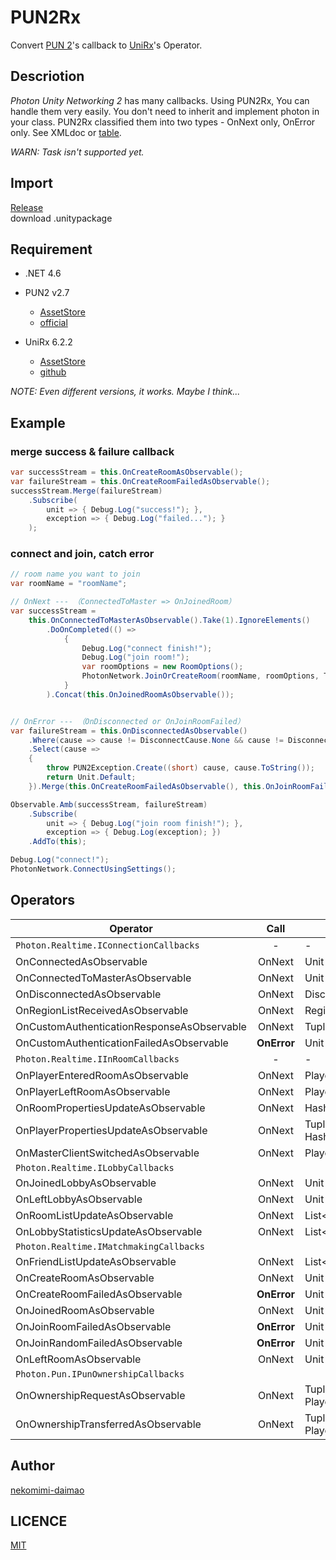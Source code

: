 # PUN2Rx
Convert [PUN 2](https://www.photonengine.com/en-US/pun)'s callback to [UniRx](https://github.com/neuecc/UniRx)'s Operator.

## Descriotion
*Photon Unity Networking 2* has many callbacks.
Using PUN2Rx, You can handle them very easily.
You don't need to inherit and implement photon in your class.
PUN2Rx classified them into two types - OnNext only, OnError only.
See XMLdoc or [table](#operators).

*WARN: Task isn't supported yet.*

## Import
[Release](https://github.com/nekomimi-daimao/PUN2Rx/releases)  
download .unitypackage

## Requirement
- .NET 4.6
- PUN2 v2.7
    - [AssetStore](https://assetstore.unity.com/packages/tools/network/pun-2-free-119922)
    - [official](https://www.photonengine.com/en-US/pun)

- UniRx 6.2.2
    - [AssetStore](https://assetstore.unity.com/packages/tools/integration/unirx-reactive-extensions-for-unity-17276)
    - [github](https://github.com/neuecc/UniRx)

*NOTE: Even different versions, it works. Maybe I think...*

## Example
### merge success & failure callback

```c#
var successStream = this.OnCreateRoomAsObservable();
var failureStream = this.OnCreateRoomFailedAsObservable();
successStream.Merge(failureStream)
    .Subscribe(
        unit => { Debug.Log("success!"); },
        exception => { Debug.Log("failed..."); }
    );
```

### connect and join, catch error
```c#
// room name you want to join
var roomName = "roomName";

// OnNext --- （ConnectedToMaster => OnJoinedRoom）
var successStream =
    this.OnConnectedToMasterAsObservable().Take(1).IgnoreElements()
        .DoOnCompleted(() =>
            {
                Debug.Log("connect finish!");
                Debug.Log("join room!");
                var roomOptions = new RoomOptions();
                PhotonNetwork.JoinOrCreateRoom(roomName, roomOptions, TypedLobby.Default);
            }
        ).Concat(this.OnJoinedRoomAsObservable());


// OnError --- （OnDisconnected or OnJoinRoomFailed）
var failureStream = this.OnDisconnectedAsObservable()
    .Where(cause => cause != DisconnectCause.None && cause != DisconnectCause.DisconnectByClientLogic)
    .Select(cause =>
    {
        throw PUN2Exception.Create((short) cause, cause.ToString());
        return Unit.Default;
    }).Merge(this.OnCreateRoomFailedAsObservable(), this.OnJoinRoomFailedAsObservable());

Observable.Amb(successStream, failureStream)
    .Subscribe(
        unit => { Debug.Log("join room finish!"); },
        exception => { Debug.Log(exception); })
    .AddTo(this);

Debug.Log("connect!");
PhotonNetwork.ConnectUsingSettings();
```

## Operators
Operator | Call | Type
--- | :---: | ---
`Photon.Realtime.IConnectionCallbacks` | -  | - 
OnConnectedAsObservable | OnNext | Unit
OnConnectedToMasterAsObservable | OnNext | Unit
OnDisconnectedAsObservable | OnNext | DisconnectCause
OnRegionListReceivedAsObservable | OnNext | RegionHandler
OnCustomAuthenticationResponseAsObservable | OnNext | Tuple&lt;string, object&gt;
OnCustomAuthenticationFailedAsObservable | **OnError** | Unit
`Photon.Realtime.IInRoomCallbacks` | - | -
OnPlayerEnteredRoomAsObservable | OnNext | Player
OnPlayerLeftRoomAsObservable | OnNext | Player
OnRoomPropertiesUpdateAsObservable | OnNext | HashTable
OnPlayerPropertiesUpdateAsObservable | OnNext | Tuple&lt;PLayer, Hashtable&gt;
OnMasterClientSwitchedAsObservable | OnNext | Player
`Photon.Realtime.ILobbyCallbacks` | |
OnJoinedLobbyAsObservable | OnNext | Unit
OnLeftLobbyAsObservable | OnNext | Unit
OnRoomListUpdateAsObservable | OnNext | List&lt;RoomInfo&gt;
OnLobbyStatisticsUpdateAsObservable | OnNext | List&lt;TypedLobbyInfo&gt;
`Photon.Realtime.IMatchmakingCallbacks` | |
OnFriendListUpdateAsObservable | OnNext | List&lt;FriendInfo&gt;
OnCreateRoomAsObservable | OnNext | Unit
OnCreateRoomFailedAsObservable | **OnError** | Unit
OnJoinedRoomAsObservable | OnNext | Unit
OnJoinRoomFailedAsObservable | **OnError** | Unit
OnJoinRandomFailedAsObservable | **OnError** | Unit
OnLeftRoomAsObservable | OnNext | Unit
`Photon.Pun.IPunOwnershipCallbacks` | |
OnOwnershipRequestAsObservable | OnNext | Tuple&lt;PhotonView, Player&gt;
OnOwnershipTransferredAsObservable | OnNext | Tuple&lt;PhotonView, Player&gt;

## Author
[nekomimi-daimao](https://qiita.com/nekomimi-daimao)

## LICENCE
[MIT](https://github.com/nekomimi-daimao/PUN2Rx/blob/master/LICENSE)
